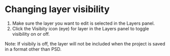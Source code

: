 # Changing layer visibility 

1. Make sure the layer you want to edit is selected in the Layers panel.
2. Click the Visibity icon (eye) for layer in the Layers panel to toggle visibility on or off.

Note: If visibily is off, the layer will not be included when the project is saved in a format other than PSD.